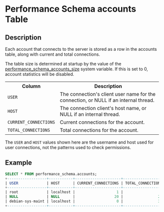 # Performance Schema accounts Table

## Description

Each account that connects to the server is stored as a row in the accounts table, along with current and total connections.

The table size is determined at startup by the value of the [performance_schema_accounts_size](/kb/en/performance-schema-system-variables/#performance_schema_accounts_size) system variable. If this is set to 0, account statistics will be disabled.

<table><tbody><tr><th>Column</th><th>Description</th></tr>
<tr><td><code>USER</code></td><td>The connection's client user name for the connection, or NULL if an internal thread.</td></tr>
<tr><td><code>HOST</code></td><td>The connection client's host name, or NULL if an internal thread.</td></tr>
<tr><td><code>CURRENT_CONNECTIONS</code></td><td>Current connections for the account.</td></tr>
<tr><td><code>TOTAL_CONNECTIONS</code></td><td>Total connections for the account.</td></tr>
</tbody></table>

The `USER` and `HOST` values shown here are the username and host used for user connections, not the patterns used to check permissions.

## Example

```sql
SELECT * FROM performance_schema.accounts;
+------------------+-----------+---------------------+-------------------+
| USER             | HOST      | CURRENT_CONNECTIONS | TOTAL_CONNECTIONS |
+------------------+-----------+---------------------+-------------------+
| root             | localhost |                   1 |                 2 |
| NULL             | NULL      |                  20 |                23 |
| debian-sys-maint | localhost |                   0 |                35 |
+------------------+-----------+---------------------+-------------------+
```